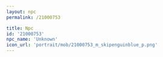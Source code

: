 ```yaml
---
layout: npc
permalink: /21000753

title: Npc
id: '21000753'
npc_name: 'Unknown'
icon_url: 'portrait/mob/21000753_m_skipenguinblue_p.png'
---
```

